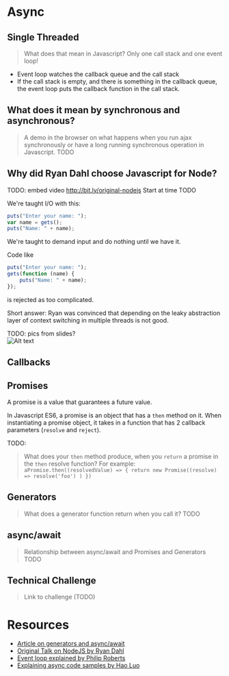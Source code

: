 # Async

## Single Threaded
> What does that mean in Javascript?
Only one call stack and one event loop!
+ Event loop watches the callback queue and the call stack
+ If the call stack is empty, and there is something in the callback queue, the event loop puts the callback function in the call stack.  

## What does it mean by synchronous and asynchronous?
> A demo in the browser on what happens when you run ajax synchronously or have a long running synchronous operation in Javascript.
TODO

## Why did Ryan Dahl choose Javascript for Node?
TODO: embed video http://bit.ly/original-nodejs 
Start at time TODO

We're taught I/O with this:

```javascript
puts("Enter your name: ");
var name = gets();
puts("Name: " + name);
```

We're taught to demand input and do nothing until we have it.  

Code like

```javascript
puts("Enter your name: ");
gets(function (name) {
    puts("Name: " + name);
});
```

is rejected as too complicated.  

Short answer: Ryan was convinced that depending on the leaky abstraction layer of context switching in multiple threads is not good.  

TODO: pics from slides?  
![Alt text](/img/file.jpg)

## Callbacks



## Promises
A promise is a value that guarantees a future value.  

In Javascript ES6, a promise is an object that has a `then` method on it.  When instantiating a promise object, it takes in a function that has 2 callback parameters (`resolve` and `reject`).  

TODO:
> What does your `then` method produce, when you `return` a promise in the `then` resolve function?
> For example: `aPromise.then((resolvedValue) => { return new Promise((resolve) => resolve('foo') ) })`

## Generators
> What does a generator function return when you call it?
TODO

## async/await
> Relationship between async/await and Promises and Generators
TODO

## Technical Challenge
> Link to challenge (TODO)

# Resources
* [Article on generators and async/await](https://davidwalsh.name/es6-generators)
* [Original Talk on NodeJS by Ryan Dahl](https://www.youtube.com/watch?v=ztspvPYybIY)
* [Event loop explained by Philip Roberts](http://bit.ly/eventloop-explained)
* [Explaining async code samples by Hao Luo](https://github.com/howlowck/explaining-async)

